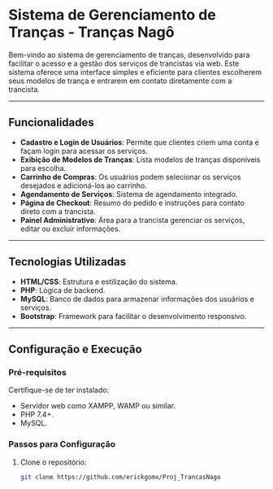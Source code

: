 # Sistema de Gerenciamento de Tranças - Tranças Nagô

Bem-vindo ao sistema de gerenciamento de tranças, desenvolvido para facilitar o acesso e a gestão dos serviços de trancistas via web. Este sistema oferece uma interface simples e eficiente para clientes escolherem seus modelos de trança e entrarem em contato diretamente com a trancista.

---

## **Funcionalidades**

- **Cadastro e Login de Usuários**: Permite que clientes criem uma conta e façam login para acessar os serviços.
- **Exibição de Modelos de Tranças**: Lista modelos de tranças disponíveis para escolha.
- **Carrinho de Compras**: Os usuários podem selecionar os serviços desejados e adicioná-los ao carrinho.
- **Agendamento de Serviços**: Sistema de agendamento integrado.
- **Página de Checkout**: Resumo do pedido e instruções para contato direto com a trancista.
- **Painel Administrativo**: Área para a trancista gerenciar os serviços, editar ou excluir informações.

---

## **Tecnologias Utilizadas**

- **HTML/CSS**: Estrutura e estilização do sistema.
- **PHP**: Lógica de backend.
- **MySQL**: Banco de dados para armazenar informações dos usuários e serviços.
- **Bootstrap**: Framework para facilitar o desenvolvimento responsivo.

---

## **Configuração e Execução**

### **Pré-requisitos**
Certifique-se de ter instalado:
- Servidor web como XAMPP, WAMP ou similar.
- PHP 7.4+.
- MySQL.

### **Passos para Configuração**
1. Clone o repositório:
   ```bash
   git clone https://github.com/erickgomx/Proj_TrancasNago
